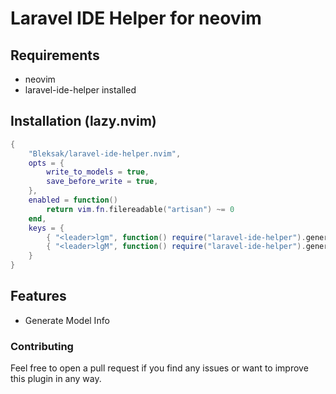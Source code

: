 # Laravel IDE Helper for neovim

## Requirements

- neovim
- laravel-ide-helper installed

## Installation (lazy.nvim)

```lua
{
    "Bleksak/laravel-ide-helper.nvim",
    opts = {
        write_to_models = true,
        save_before_write = true,
    },
    enabled = function()
        return vim.fn.filereadable("artisan") ~= 0
    end,
    keys = {
        { "<leader>lgm", function() require("laravel-ide-helper").generate_models(vim.fn.expand("%")) end, desc = "Generate Model Info for current model" },
        { "<leader>lgM", function() require("laravel-ide-helper").generate_models() end, desc = "Generate Model Info for all models" },
    }
}
```

## Features

- Generate Model Info

### Contributing

Feel free to open a pull request if you find any issues or want to improve this plugin in any way.
